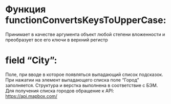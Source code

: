 # Функция functionConvertsKeysToUpperCase: 
Принимает в качестве аргумента объект любой степени вложенности и преобразует все его ключи в верхний регистр

# field “City”: 
Поле, при вводе в которое появляться выпадающий список подсказок.
При нажатии на элемент выпадающего списка поле “Город” заполняется.
Структура и верстка выполнена в соответствие с БЭМ.
Для получения списка городов обращение к API: https://api.mapbox.com/
